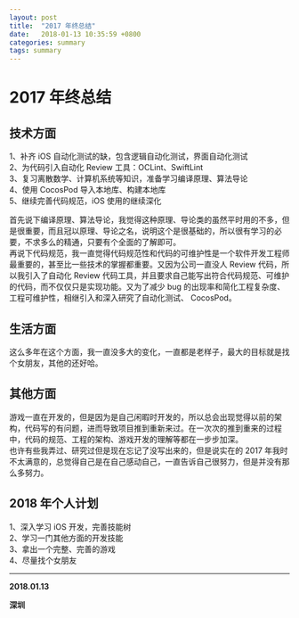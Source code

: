 ```yaml
---
layout: post
title:  "2017 年终总结"
date:   2018-01-13 10:35:59 +0800
categories: summary
tags: summary
---
```



# 2017 年终总结  

## 技术方面  

1、补齐 iOS 自动化测试的缺，包含逻辑自动化测试，界面自动化测试  
2、为代码引入自动化 Review 工具：OCLint、SwiftLint  
3、复习离散数学、计算机系统等知识，准备学习编译原理、算法导论  
4、使用 CocosPod 导入本地库、构建本地库  
5、继续完善代码规范，iOS 使用的继续深化  

首先说下编译原理、算法导论，我觉得这种原理、导论类的虽然平时用的不多，但是很重要，而且冠以原理、导论之名，说明这个是很基础的，所以很有学习的必要，不求多么的精通，只要有个全面的了解即可。  
再说下代码规范，我一直觉得代码规范性和代码的可维护性是一个软件开发工程师最重要的，甚至比一些技术的掌握都重要。又因为公司一直没人 Review 代码，所以我引入了自动化 Review 代码工具，并且要求自己能写出符合代码规范、可维护的代码，而不仅仅只是实现功能。又为了减少 bug 的出现率和简化工程复杂度、工程可维护性，相继引入和深入研究了自动化测试、 CocosPod。  

## 生活方面  

这么多年在这个方面，我一直没多大的变化，一直都是老样子，最大的目标就是找个女朋友，其他的还好哈。

## 其他方面  

游戏一直在开发的，但是因为是自己闲暇时开发的，所以总会出现觉得以前的架构，代码写的有问题，进而导致项目推到重新来过。在一次次的推到重来的过程中，代码的规范、工程的架构、游戏开发的理解等都在一步步加深。  
也许有些我弄过、研究过但是现在忘记了没写出来的，但是说实在的 2017 年我时不太满意的，总觉得自己是在自己感动自己，一直告诉自己很努力，但是并没有那么多努力。  

## 2018 年个人计划  

1、深入学习 iOS 开发，完善技能树  
2、学习一门其他方面的开发技能  
3、拿出一个完整、完善的游戏  
4、尽量找个女朋友  

---

**2018.01.13**  

**深圳**

